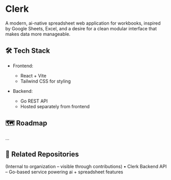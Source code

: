 # Clerk

A modern, ai-native spreadsheet web application for workbooks, inspired by Google Sheets, Excel, and a desire for a clean modular interface that makes data more manageable.

## 🛠 Tech Stack

- Frontend:
	- React + Vite
 	- Tailwind CSS for styling

- Backend:
	- Go REST API
	- Hosted separately from frontend

## 🗺️ Roadmap
...

## 📌 Related Repositories

(Internal to organization – visible through contributions)
	•	Clerk Backend API – Go-based service powering ai + spreadsheet features
